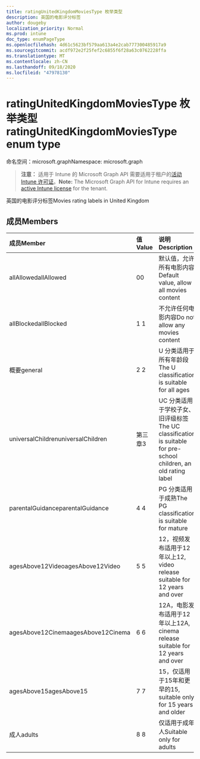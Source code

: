 ```yaml
---
title: ratingUnitedKingdomMoviesType 枚举类型
description: 英国的电影评分标签
author: dougeby
localization_priority: Normal
ms.prod: intune
doc_type: enumPageType
ms.openlocfilehash: 4d61c5623bf579aa613a4e2cab777300485917a9
ms.sourcegitcommit: acdf972e2f25fef2c6855f6f28a63c0762228ffa
ms.translationtype: MT
ms.contentlocale: zh-CN
ms.lasthandoff: 09/18/2020
ms.locfileid: "47978130"
---
```

# <a name="ratingunitedkingdommoviestype-enum-type"></a><span data-ttu-id="80857-103">ratingUnitedKingdomMoviesType 枚举类型</span><span class="sxs-lookup"><span data-stu-id="80857-103">ratingUnitedKingdomMoviesType enum type</span></span>

<span data-ttu-id="80857-104">命名空间：microsoft.graph</span><span class="sxs-lookup"><span data-stu-id="80857-104">Namespace: microsoft.graph</span></span>

> <span data-ttu-id="80857-105">**注意：** 适用于 Intune 的 Microsoft Graph API 需要适用于租户的[活动 Intune 许可证](https://go.microsoft.com/fwlink/?linkid=839381)。</span><span class="sxs-lookup"><span data-stu-id="80857-105">**Note:** The Microsoft Graph API for Intune requires an [active Intune license](https://go.microsoft.com/fwlink/?linkid=839381) for the tenant.</span></span>

<span data-ttu-id="80857-106">英国的电影评分标签</span><span class="sxs-lookup"><span data-stu-id="80857-106">Movies rating labels in United Kingdom</span></span>

## <a name="members"></a><span data-ttu-id="80857-107">成员</span><span class="sxs-lookup"><span data-stu-id="80857-107">Members</span></span>
|<span data-ttu-id="80857-108">成员</span><span class="sxs-lookup"><span data-stu-id="80857-108">Member</span></span>|<span data-ttu-id="80857-109">值</span><span class="sxs-lookup"><span data-stu-id="80857-109">Value</span></span>|<span data-ttu-id="80857-110">说明</span><span class="sxs-lookup"><span data-stu-id="80857-110">Description</span></span>|
|:---|:---|:---|
|<span data-ttu-id="80857-111">allAllowed</span><span class="sxs-lookup"><span data-stu-id="80857-111">allAllowed</span></span>|<span data-ttu-id="80857-112">0</span><span class="sxs-lookup"><span data-stu-id="80857-112">0</span></span>|<span data-ttu-id="80857-113">默认值，允许所有电影内容</span><span class="sxs-lookup"><span data-stu-id="80857-113">Default value, allow all movies content</span></span>|
|<span data-ttu-id="80857-114">allBlocked</span><span class="sxs-lookup"><span data-stu-id="80857-114">allBlocked</span></span>|<span data-ttu-id="80857-115">1 </span><span class="sxs-lookup"><span data-stu-id="80857-115">1</span></span>|<span data-ttu-id="80857-116">不允许任何电影内容</span><span class="sxs-lookup"><span data-stu-id="80857-116">Do not allow any movies content</span></span>|
|<span data-ttu-id="80857-117">概要</span><span class="sxs-lookup"><span data-stu-id="80857-117">general</span></span>|<span data-ttu-id="80857-118">2 </span><span class="sxs-lookup"><span data-stu-id="80857-118">2</span></span>|<span data-ttu-id="80857-119">U 分类适用于所有年龄段</span><span class="sxs-lookup"><span data-stu-id="80857-119">The U classification is suitable for all ages</span></span>|
|<span data-ttu-id="80857-120">universalChildren</span><span class="sxs-lookup"><span data-stu-id="80857-120">universalChildren</span></span>|<span data-ttu-id="80857-121">第三章</span><span class="sxs-lookup"><span data-stu-id="80857-121">3</span></span>|<span data-ttu-id="80857-122">UC 分类适用于学校子女、旧评级标签</span><span class="sxs-lookup"><span data-stu-id="80857-122">The UC classification is suitable for pre-school children, an old rating label</span></span>|
|<span data-ttu-id="80857-123">parentalGuidance</span><span class="sxs-lookup"><span data-stu-id="80857-123">parentalGuidance</span></span>|<span data-ttu-id="80857-124">4 </span><span class="sxs-lookup"><span data-stu-id="80857-124">4</span></span>|<span data-ttu-id="80857-125">PG 分类适用于成熟</span><span class="sxs-lookup"><span data-stu-id="80857-125">The PG classification is suitable for mature</span></span>|
|<span data-ttu-id="80857-126">agesAbove12Video</span><span class="sxs-lookup"><span data-stu-id="80857-126">agesAbove12Video</span></span>|<span data-ttu-id="80857-127">5 </span><span class="sxs-lookup"><span data-stu-id="80857-127">5</span></span>|<span data-ttu-id="80857-128">12，视频发布适用于12年以上</span><span class="sxs-lookup"><span data-stu-id="80857-128">12, video release suitable for 12 years and over</span></span>|
|<span data-ttu-id="80857-129">agesAbove12Cinema</span><span class="sxs-lookup"><span data-stu-id="80857-129">agesAbove12Cinema</span></span>|<span data-ttu-id="80857-130">6 </span><span class="sxs-lookup"><span data-stu-id="80857-130">6</span></span>|<span data-ttu-id="80857-131">12A，电影发布适用于12年以上</span><span class="sxs-lookup"><span data-stu-id="80857-131">12A, cinema release suitable for 12 years and over</span></span>|
|<span data-ttu-id="80857-132">agesAbove15</span><span class="sxs-lookup"><span data-stu-id="80857-132">agesAbove15</span></span>|<span data-ttu-id="80857-133">7 </span><span class="sxs-lookup"><span data-stu-id="80857-133">7</span></span>|<span data-ttu-id="80857-134">15，仅适用于15年和更早的</span><span class="sxs-lookup"><span data-stu-id="80857-134">15, suitable only for 15 years and older</span></span>|
|<span data-ttu-id="80857-135">成人</span><span class="sxs-lookup"><span data-stu-id="80857-135">adults</span></span>|<span data-ttu-id="80857-136">8 </span><span class="sxs-lookup"><span data-stu-id="80857-136">8</span></span>|<span data-ttu-id="80857-137">仅适用于成年人</span><span class="sxs-lookup"><span data-stu-id="80857-137">Suitable only for adults</span></span>|









